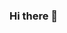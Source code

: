 ### Hi there 👋

<!--
**IremDenizUnal/IremDenizUnal** is a ✨ _special_ ✨ repository because its `README.md` (this file) appears on your GitHub profile.

![Your GitHub Stats](https://github-readme-stats.vercel.app/api?username=IremDenizUnal) 
![Your GitHub Stats](https://github-readme-stats.vercel.app/api?username=IremDenizUnal&theme=radical) 
